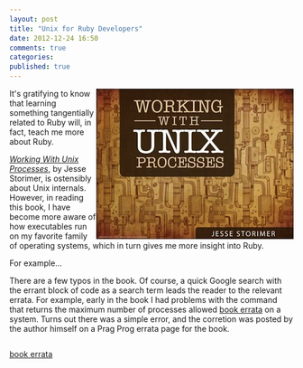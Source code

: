 ```yaml
---
layout: post
title: "Unix for Ruby Developers"
date: 2012-12-24 16:50
comments: true
categories: 
published: true
---
```

<a href="http://workingwithunixprocesses.com/"><img src="/images/working-w-unix-processes.jpg" align="right" width="350" height="266"></a>
It's gratifying to know that learning something tangentially related to Ruby will, in fact, teach me more about Ruby. 

[_Working With Unix Processes_](http://workingwithunixprocesses.com/), by Jesse Storimer, is ostensibly about Unix internals. However, in reading this book, I have become more aware of how executables run on my favorite family of operating systems, which in turn gives me more insight into Ruby.

For example…

There are a few typos in the book. Of course, a quick Google search with the errant block of code as a search term leads the reader to the relevant errata. For example, early in the book I had problems with the command that returns the maximum number of processes allowed
<a href="http://forums.pragprog.com/forums/261/topics/11191">book errata</a>
on a system. Turns out there was a simple error, and the corretion was posted by the author himself on a Prag Prog errata page for the book.
```

```

<a href="http://forums.pragprog.com/forums/261/topics/11191">book errata</a>


